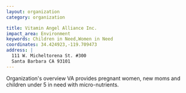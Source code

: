 ```yaml
---
layout: organization
category: organization

title: Vitamin Angel Alliance Inc.
impact_area: Environment
keywords: Children in Need,Women in Need
coordinates: 34.424923,-119.709473
address: |
  111 W. Micheltorena St. #300
  Santa Barbara CA 93101
---
```

Organization's overview
VA provides pregnant women, new moms and children under 5 in need with micro-nutrients.